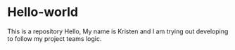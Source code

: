 # Hello-world
This is a repository
Hello,
My name is Kristen and I am trying out developing to follow my project teams logic. 
